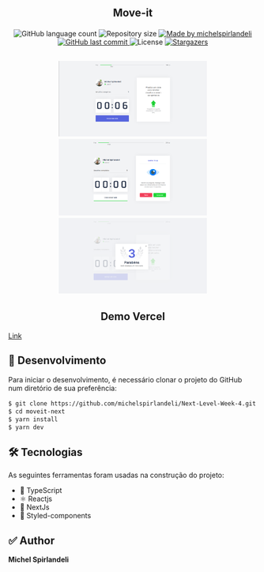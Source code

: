 <h2 align="center">
  <p>Move-it</p>
</h2>

<p align="center">
  <img alt="GitHub language count" src="https://img.shields.io/github/languages/count/michelspirlandeli/Next-Level-Week-4?color=%2304D361">

  <img alt="Repository size" src="https://img.shields.io/github/repo-size/michelspirlandeli/Next-Level-Week-4">
  	
  <a href="https://www.linkedin.com/in/michel-spirlandeli/">
    <img alt="Made by michelspirlandeli" src="https://img.shields.io/badge/made%20by-michelspirlandeli-%2304D361">
  </a>
	  
  <a href="https://github.com/michelspirlandeli/Next-Level-Week-4/commits/master">
    <img alt="GitHub last commit" src="https://img.shields.io/github/last-commit/michelspirlandeli/Next-Level-Week-4">
  </a>

  <img alt="License" src="https://img.shields.io/badge/license-MIT-brightgreen">
  
  <a href="https://github.com/michelspirlandeli/Next-Level-Week-4/stargazers">
    <img alt="Stargazers" src="https://img.shields.io/github/stars/michelspirlandeli/Next-Level-Week-4?style=social">
  </a>
</p>

<h2 align="center">
  <img alt="Move-it" title="#Move-it" src="/moveit-next/public/home.png" width="300px" />
  <img alt="Move-it" title="#Move-it" src="/moveit-next/public/desafio.png" width="300px" />
  <img alt="Move-it" title="#Move-it" src="/moveit-next/public/nivel.png" width="300px" />
</h2>

<span align="center">
	<h2>Demo Vercel</h2>
  <a href="https://moveit-next-orcin-five.vercel.app/" >Link</a>
</span>

## 🎲 Desenvolvimento

Para iniciar o desenvolvimento, é necessário clonar o projeto do GitHub num diretório de sua preferência:

```
$ git clone https://github.com/michelspirlandeli/Next-Level-Week-4.git
$ cd moveit-next
$ yarn install
$ yarn dev

```
## 🛠 Tecnologias

As seguintes ferramentas foram usadas na construção do projeto:
- 🔵 TypeScript
- ⚛️ Reactjs
- 🔼 NextJs
- 💅 Styled-components

## ✅ Author

**Michel Spirlandeli**
